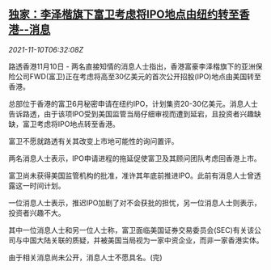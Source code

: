<!--1636527662000-->
[独家：李泽楷旗下富卫考虑将IPO地点由纽约转至香港--消息](https://cn.reuters.com/article/exclusive-richard-lifwd-ipo-1110-wedn-idCNKBS2HV0NL)
------

<div><i>2021-11-10T06:32:08Z</i></div><p>路透香港11月10日 - 两名直接知情的消息人士指出，香港富豪李泽楷旗下的亚洲保险公司FWD(富卫)正在考虑将高至30亿美元的首次公开招股(IPO)地点由美国转至香港。</p><p>总部位于香港的富卫6月秘密申请在纽约IPO，计划集资20-30亿美元。消息人士告诉路透，由于该项IPO受到美国监管当局仔细审视而遭到延宕，且投资者兴趣缺缺，富卫考虑将IPO地点转至香港。</p><p>富卫不愿就路透有关其改变上市地可能性的询问置评。</p><p>两名消息人士表示，IPO申请进程的拖延促使富卫及其顾问团队考虑回香港上市。</p><p>富卫尚未获得美国监管机构的批准，准许其年底前推进IPO。此前有消息人士曾透露这一时间计划。</p><p>一位消息人士表示，推迟IPO加剧了对不会获批的担忧，另一位消息人士则表示，投资者兴趣不大。</p><p>其中一位消息人士和另一位人士称，富卫面临美国证券交易委员会(SEC)有关该公司与中国大陆关联的质疑，并被美国当局视为一家中资企业，而非一家香港实体。</p><p>由于相关消息尚未公开，消息人士不愿具名。(完)</p>
